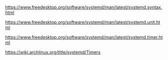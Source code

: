 https://www.freedesktop.org/software/systemd/man/latest/systemd.syntax.html

https://www.freedesktop.org/software/systemd/man/latest/systemd.unit.html

https://www.freedesktop.org/software/systemd/man/latest/systemd.timer.html

https://wiki.archlinux.org/title/systemd/Timers

